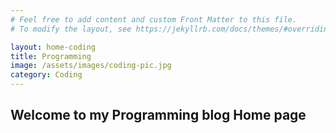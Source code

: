 ```yaml
---
# Feel free to add content and custom Front Matter to this file.
# To modify the layout, see https://jekyllrb.com/docs/themes/#overriding-theme-defaults

layout: home-coding
title: Programming
image: /assets/images/coding-pic.jpg
category: Coding
---
```


## Welcome to my Programming blog Home page
